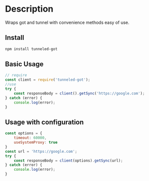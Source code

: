 # Description

Wraps got and tunnel with convenience methods easy of use.

## Install

```bash
npm install tunneled-got
```

## Basic Usage

```js
// require
const client = require('tunneled-got');
//use
try {
    const responseBody = client().getSync('https://google.com');
} catch (error) {
    console.log(error);
}
```

## Usage with configuration

```js
const options = {
    timeout: 60000,
    useSystemProxy: true
}
const url = 'https://google.com';
try {
    const responseBody = client(options).getSync(url);                
} catch (error) {
    console.log(error);
}
```
